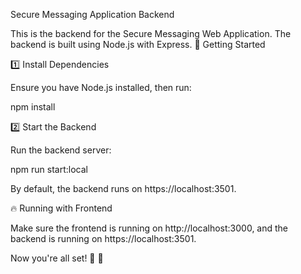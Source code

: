 Secure Messaging Application Backend

This is the backend for the Secure Messaging Web Application. The backend is built using Node.js with Express.
🚀 Getting Started

1️⃣ Install Dependencies

Ensure you have Node.js installed, then run:

npm install

2️⃣ Start the Backend

Run the backend server:

npm run start:local

By default, the backend runs on https://localhost:3501.

🔥 Running with Frontend

Make sure the frontend is running on http://localhost:3000, and the backend is running on https://localhost:3501.

Now you're all set! 🎯 🚀


